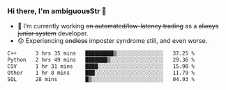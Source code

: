 ### Hi there, I'm ambiguou~~s~~Str 👋

<!--
**ambiguoustexture/ambiguoustexture** is a ✨ _special_ ✨ repository because its `README.md` (this file) appears on your GitHub profile.

Here are some ideas to get you started:
-->
- 🔭 I’m currently working ~~on automated/low-latency trading~~ as a ~~always junior system~~ developer.
- :worried: Experiencing ~~endless~~ imposter syndrome still, and even worse.

<!--START_SECTION:waka-->

```txt
C++      3 hrs 35 mins   █████████▒░░░░░░░░░░░░░░░   37.25 %
Python   2 hrs 49 mins   ███████▒░░░░░░░░░░░░░░░░░   29.36 %
CSV      1 hr 31 mins    ████░░░░░░░░░░░░░░░░░░░░░   15.90 %
Other    1 hr 8 mins     ███░░░░░░░░░░░░░░░░░░░░░░   11.79 %
SQL      28 mins         █▒░░░░░░░░░░░░░░░░░░░░░░░   04.93 %
```

<!--END_SECTION:waka-->

